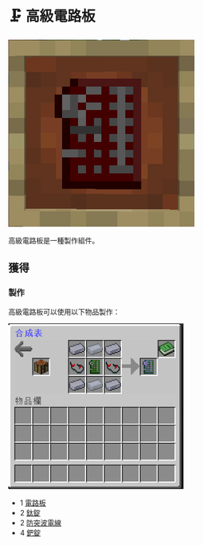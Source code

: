 # 🗜 高級電路板

![](<../.gitbook/assets/image (229) (1) (1) (1).png>)

高級電路板是一種製作組件。

## 獲得

### 製作

高級電路板可以使用以下物品製作：

![](<../.gitbook/assets/image (204).png>)

* 1 [電路板](Circuit-Board.md)
* 2 [鈦錠](titanium-ingot.md)
* 2 [防突波電線](Surge-Proof-Wire.md)
* 4 [鈀錠](palladium-ingot.md)
